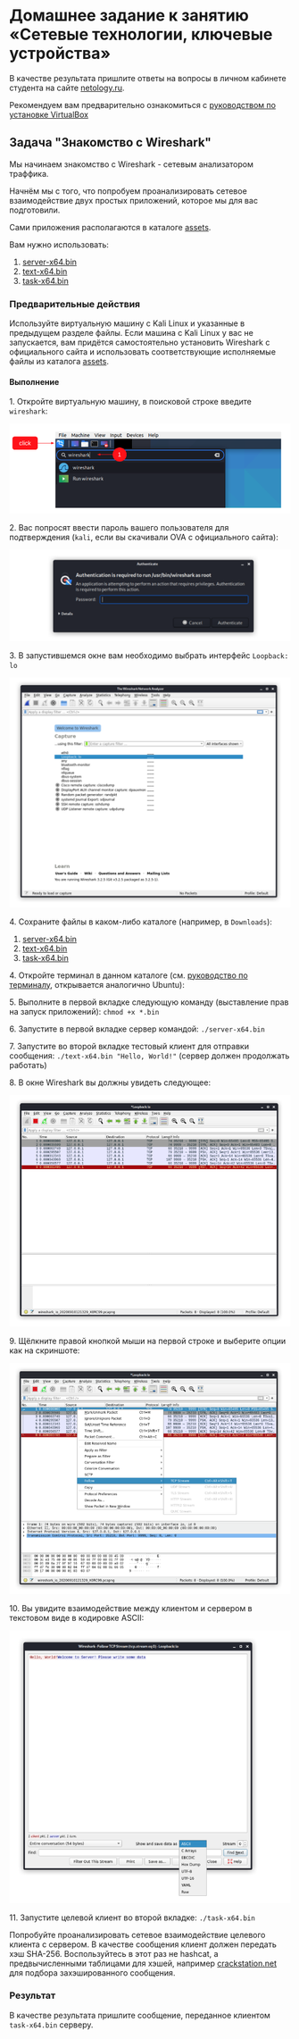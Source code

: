 # Домашнее задание к занятию «Сетевые технологии, ключевые устройства»

В качестве результата пришлите ответы на вопросы в личном кабинете студента на сайте [netology.ru](https://netology.ru).

Рекомендуем вам предварительно ознакомиться с [руководством по установке VirtualBox](virtualbox.md)

## Задача "Знакомство с Wireshark"

Мы начинаем знакомство с Wireshark - сетевым анализатором траффика.

Начнём мы с того, что попробуем проанализировать сетевое взаимодействие двух простых приложений, которое мы для вас подготовили.

Сами приложения располагаются в каталоге [assets](assets).

Вам нужно использовать:
1. [server-x64.bin](assets/server-x64.bin)
1. [text-x64.bin](assets/text-x64.bin)
1. [task-x64.bin](assets/task-x64.bin)

### Предварительные действия

Используйте виртуальную машину с Kali Linux и указанные в предыдущем разделе файлы. Если машина с Kali Linux у вас не запускается, вам придётся самостоятельно установить Wireshark с официального сайта и использовать соответствующие исполняемые файлы из каталога [assets](assets).

#### Выполнение

1\. Откройте виртуальную машину, в поисковой строке введите `wireshark`:

![](pic/01.png)

2\. Вас попросят ввести пароль вашего пользователя для подтверждения (`kali`, если вы скачивали OVA с официального сайта):

![](pic/02.png)

3\. В запустившемся окне вам необходимо выбрать интерфейс `Loopback: lo`

![](pic/03.png)

4\. Сохраните файлы в каком-либо каталоге (например, в `Downloads`):
1. [server-x64.bin](assets/server-x64.bin)
1. [text-x64.bin](assets/text-x64.bin)
1. [task-x64.bin](assets/task-x64.bin)

4\. Откройте терминал в данном каталоге (см. [руководство по терминалу](../terminal), открывается аналогично Ubuntu):

5\. Выполните в первой вкладке следующую команду (выставление прав на запуск приложений): `chmod +x *.bin`

6\. Запустите в первой вкладке сервер командой: `./server-x64.bin`

7\. Запустите во второй вкладке тестовый клиент для отправки сообщения: `./text-x64.bin "Hello, World!"` (сервер должен продолжать работать)

8\. В окне Wireshark вы должны увидеть следующее:

![](pic/08.png)

9\. Щёлкните правой кнопкой мыши на первой строке и выберите опции как на скриншоте:

![](pic/09.png)

10\. Вы увидите взаимодействие между клиентом и сервером в текстовом виде в кодировке ASCII:

![](pic/10.png)

11\. Запустите целевой клиент во второй вкладке: `./task-x64.bin`

Попробуйте проанализировать сетевое взаимодействие целевого клиента с сервером. В качестве сообщения клиент должен передать хэш SHA-256. Воспользуйтесь в этот раз не hashcat, а предвычисленными таблицами для хэшей, например [crackstation.net](https://crackstation.net) для подбора захэшированного сообщения.

### Результат

В качестве результата пришлите сообщение, переданное клиентом `task-x64.bin` серверу.

